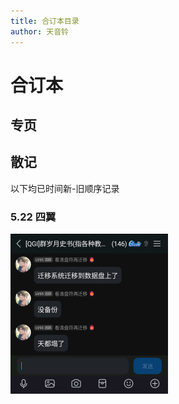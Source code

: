 ```yaml
---
title: 合订本目录
author: 天音铃
---
```


# 合订本
## 专页

## 散记
以下均已时间新-旧顺序记录
### 5.22 四翼
<div align="left">
<img src=/src/Image_1747907837569.png width=50%>
</div>
